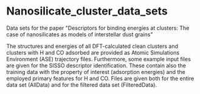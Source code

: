 # Nanosilicate_cluster_data_sets
Data sets for the paper "Descriptors for binding energies at clusters: The case of nanosilicates as models of interstellar dust grains"

The structures and energies of all DFT-calculated clean clusters and clusters with H and CO adsorbed are provided as Atomic Simulations Environment (ASE) trajectory files.
Furthermore, some example input files are given for the SISSO descriptor identification. These contain also the training data with the property of interest (adsorption energies) and the employed primary features for H and CO. Files are given both for the entire data set (AllData) and for the filtered data set (FilteredData).

